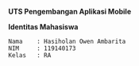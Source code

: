<b>UTS Pengembangan Aplikasi Mobile</b>

<b>Identitas Mahasiswa</b>

    Nama    : Hasiholan Owen Ambarita
    NIM     : 119140173
    Kelas   : RA
